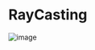# RayCasting

![image](https://github.com/Hyosang-Jeong/RayCasting/assets/70678504/56431461-8bba-4b2d-9615-81906ea82979)
